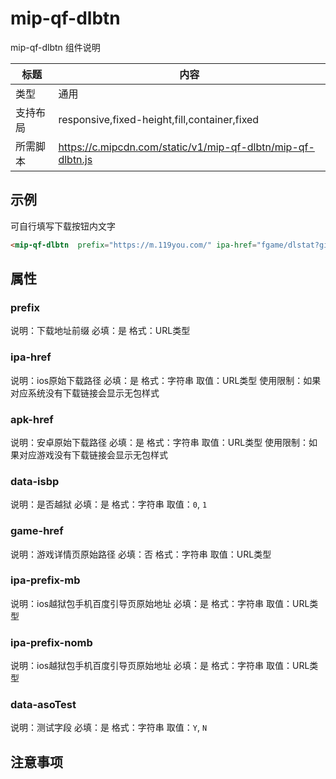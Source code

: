 # mip-qf-dlbtn

mip-qf-dlbtn 组件说明

标题|内容
----|----
类型|通用
支持布局|responsive,fixed-height,fill,container,fixed
所需脚本|https://c.mipcdn.com/static/v1/mip-qf-dlbtn/mip-qf-dlbtn.js

## 示例

可自行填写下载按钮内文字

```html
<mip-qf-dlbtn  prefix="https://m.119you.com/" ipa-href="fgame/dlstat?gid=160294&type=ipa&cp=112&jailbreak=N&source=m_rank_indextop3" apk-href="fgame/dlstat?gid=163183&type=apk&cp=7&jailbreak=N&source=m_rank_indextop3" data-isbp="0" game-href="api/aaa/redirect?advid=1033" ipa-prefix-mb="guide/mbInstruction.shtml?link=/" ipa-prefix-nomb="guide/usInstruction.shtml?link=/" data-asoTest="N">下载</mip-qf-dlbtn>
```
## 属性

### prefix

说明：下载地址前缀
必填：是
格式：URL类型

### ipa-href

说明：ios原始下载路径
必填：是
格式：字符串
取值：URL类型
使用限制：如果对应系统没有下载链接会显示无包样式

### apk-href
说明：安卓原始下载路径
必填：是
格式：字符串
取值：URL类型
使用限制：如果对应游戏没有下载链接会显示无包样式

### data-isbp

说明：是否越狱
必填：是
格式：字符串
取值：`0`, `1`

### game-href

说明：游戏详情页原始路径
必填：否
格式：字符串
取值：URL类型

### ipa-prefix-mb

说明：ios越狱包手机百度引导页原始地址
必填：是
格式：字符串
取值：URL类型

### ipa-prefix-nomb

说明：ios越狱包手机百度引导页原始地址
必填：是
格式：字符串
取值：URL类型

### data-asoTest

说明：测试字段
必填：是
格式：字符串
取值：`Y`, `N`

## 注意事项
